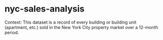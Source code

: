 # nyc-sales-analysis
Context:
This dataset is a record of every building or building unit (apartment, etc.) sold in the New York City property market over a 12-month period.
